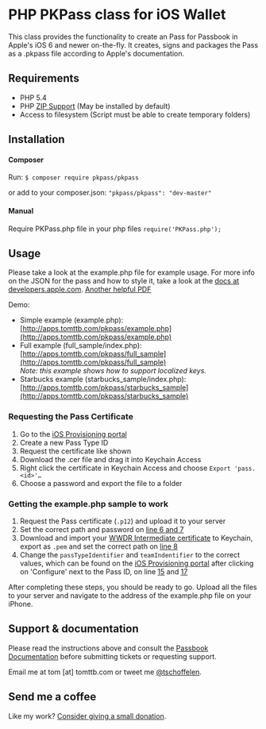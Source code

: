 # PHP PKPass class for iOS Wallet
This class provides the functionality to create an Pass for Passbook in Apple's iOS 6 and newer on-the-fly. It creates, signs and packages the Pass as a .pkpass file according to Apple's documentation.

## Requirements
* PHP 5.4
* PHP [ZIP Support](http://php.net/manual/en/book.zip.php) (May be installed by default)
* Access to filesystem (Script must be able to create temporary folders)

## Installation
#### Composer
Run: `$ composer require pkpass/pkpass`

or add to your composer.json: `"pkpass/pkpass": "dev-master"`

#### Manual
Require PKPass.php file in your php files `require('PKPass.php');`

## Usage
Please take a look at the example.php file for example usage. For more info on the JSON for the pass and how to style it, take a look at the [docs at developers.apple.com](https://developer.apple.com/library/ios/documentation/UserExperience/Reference/PassKit_Bundle/Chapters/Introduction.html).
[Another helpful PDF](https://developer.apple.com/library/ios/documentation/UserExperience/Reference/PassKit_Bundle/PassKit_Bundle.pdf)

Demo:
* Simple example (example.php): [http://apps.tomttb.com/pkpass/example.php](http://apps.tomttb.com/pkpass/example.php)
* Full example (full_sample/index.php): [http://apps.tomttb.com/pkpass/full_sample](http://apps.tomttb.com/pkpass/full_sample)<br>
  _Note: this example shows how to support localized keys._
* Starbucks example (starbucks_sample/index.php): [http://apps.tomttb.com/pkpass/starbucks_sample](http://apps.tomttb.com/pkpass/starbucks_sample)

### Requesting the Pass Certificate
1. Go to the [iOS Provisioning portal](https://developer.apple.com/ios/manage/passtypeids/ios/manage)
2. Create a new Pass Type ID
3. Request the certificate like shown
4. Download the .cer file and drag it into Keychain Access
5. Right click the certificate in Keychain Access and choose `Export 'pass.<id>'…`
6. Choose a password and export the file to a folder

### Getting the example.php sample to work
1. Request the Pass certificate (`.p12`) and upload it to your server
2. Set the correct path and password on [line 6 and 7](https://github.com/tschoffelen/PHP-PKPass/blob/master/example.php#L6)
3. Download and import your [WWDR Intermediate certificate](https://developer.apple.com/certificationauthority/AppleWWDRCA.cer) to Keychain, export as `.pem` and set the correct path on [line 8](https://github.com/tschoffelen/PHP-PKPass/blob/master/example.php#L8)
4. Change the `passTypeIdentifier` and `teamIndentifier` to the correct values, which can be found on the [iOS Provisioning portal](https://developer.apple.com/ios/manage/passtypeids/ios/manage) after clicking on 'Configure' next to the Pass ID, on line [15](https://github.com/tschoffelen/PHP-PKPass/blob/master/example.php#L15) and [17](https://github.com/tschoffelen/PHP-PKPass/blob/master/example.php#L17)

After completing these steps, you should be ready to go. Upload all the files to your server and navigate to the address of the example.php file on your iPhone.

## Support & documentation
Please read the instructions above and consult the [Passbook Documentation](https://developer.apple.com/passbook/) before submitting tickets or requesting support.

Email me at tom [at] tomttb.com or tweet me [@tschoffelen](http://www.twitter.com/tschoffelen).

## Send me a coffee
Like my work? [Consider giving a small donation](https://www.paypal.com/cgi-bin/webscr?cmd=_s-xclick&hosted_button_id=X8Y8GRHBU7V8N). 
